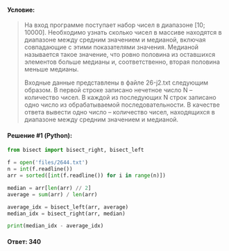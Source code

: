 #### Условие:

> На вход программе поступает набор чисел в диапазоне [10; 10000]. Необходимо узнать сколько чисел в массиве находятся в диапазоне между средним значением и медианой, включая совпадающие с этими показателями значения. Медианой называется такое значение, что ровно половина из оставшихся элементов больше медианы и, соответственно, вторая половина меньше медианы.
> 
> Входные данные представлены в файле 26-j2.txt следующим образом. В первой строке записано нечетное число N – количество чисел. В каждой из последующих N строк записано одно число из обрабатываемой последовательности. В качестве ответа вывести одно число – количество чисел, находящихся в диапазоне между средним значением и медианой.

#### Решение #1 (Python):
```python
from bisect import bisect_right, bisect_left

f = open('files/2644.txt')
n = int(f.readline())
arr = sorted([int(f.readline()) for i in range(n)])

median = arr[len(arr) // 2]
average = sum(arr) / len(arr)

average_idx = bisect_left(arr, average)
median_idx = bisect_right(arr, median)

print(median_idx - average_idx)
```

#### Ответ: 340
